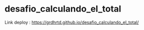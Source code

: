 # desafio_calculando_el_total

Link deploy : https://grdhrtd.github.io/desafio_calculando_el_total/
